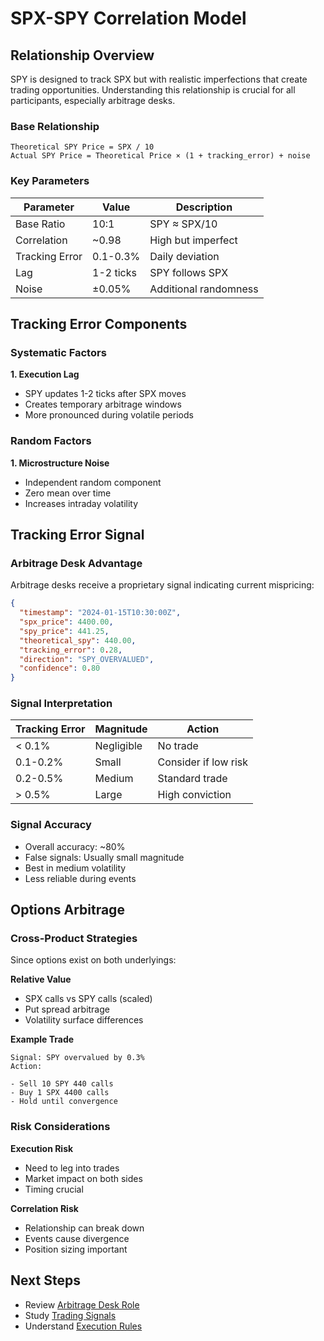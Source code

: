 # SPX-SPY Correlation Model

## Relationship Overview

SPY is designed to track SPX but with realistic imperfections that create trading opportunities. Understanding this relationship is crucial for all participants, especially arbitrage desks.

### Base Relationship

```
Theoretical SPY Price = SPX / 10
Actual SPY Price = Theoretical Price × (1 + tracking_error) + noise
```

### Key Parameters

| Parameter      | Value     | Description           |
| -------------- | --------- | --------------------- |
| Base Ratio     | 10:1      | SPY ≈ SPX/10          |
| Correlation    | ~0.98     | High but imperfect    |
| Tracking Error | 0.1-0.3%  | Daily deviation       |
| Lag            | 1-2 ticks | SPY follows SPX       |
| Noise          | ±0.05%    | Additional randomness |

## Tracking Error Components

### Systematic Factors

**1. Execution Lag**

- SPY updates 1-2 ticks after SPX moves
- Creates temporary arbitrage windows
- More pronounced during volatile periods

### Random Factors

**1. Microstructure Noise**

- Independent random component
- Zero mean over time
- Increases intraday volatility

## Tracking Error Signal

### Arbitrage Desk Advantage

Arbitrage desks receive a proprietary signal indicating current mispricing:

```json
{
  "timestamp": "2024-01-15T10:30:00Z",
  "spx_price": 4400.00,
  "spy_price": 441.25,
  "theoretical_spy": 440.00,
  "tracking_error": 0.28,
  "direction": "SPY_OVERVALUED",
  "confidence": 0.80
}
```

### Signal Interpretation

| Tracking Error | Magnitude | Action |
|----------------|-----------|--------|
| < 0.1% | Negligible | No trade |
| 0.1-0.2% | Small | Consider if low risk |
| 0.2-0.5% | Medium | Standard trade |
| > 0.5% | Large | High conviction |

### Signal Accuracy

- Overall accuracy: ~80%
- False signals: Usually small magnitude
- Best in medium volatility
- Less reliable during events

## Options Arbitrage

### Cross-Product Strategies

Since options exist on both underlyings:


**Relative Value**

- SPX calls vs SPY calls (scaled)
- Put spread arbitrage
- Volatility surface differences

**Example Trade**
```
Signal: SPY overvalued by 0.3%
Action:

- Sell 10 SPY 440 calls
- Buy 1 SPX 4400 calls
- Hold until convergence
```

### Risk Considerations

**Execution Risk**

- Need to leg into trades
- Market impact on both sides
- Timing crucial

**Correlation Risk**

- Relationship can break down
- Events cause divergence
- Position sizing important

## Next Steps

- Review [Arbitrage Desk Role](../roles/arbitrage-desk.md)
- Study [Trading Signals](../trading/signals-access.md)
- Understand [Execution Rules](../trading/execution-rules.md)
